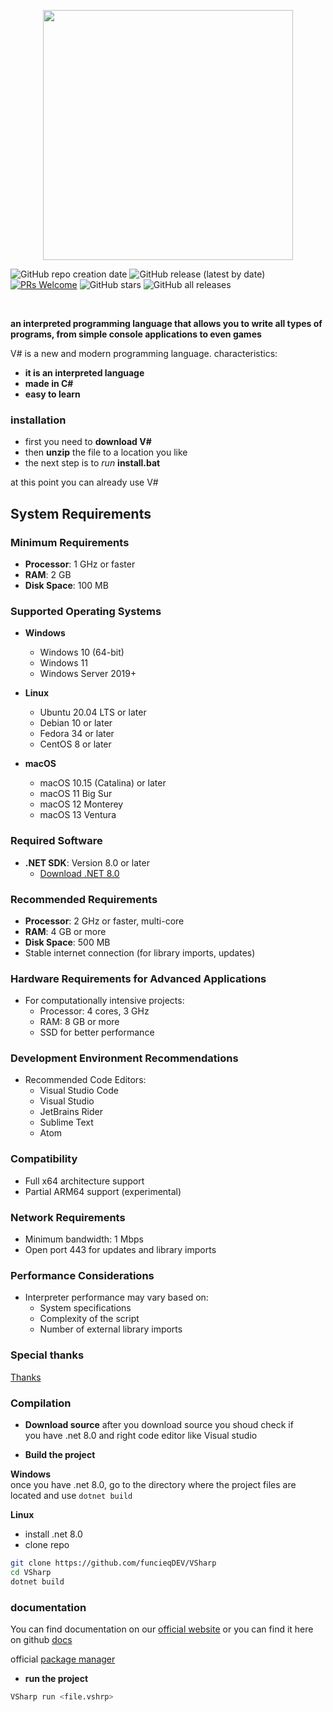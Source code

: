<p align="center">
<img src="art/vs_logo.png" width="400px">
</p>

![GitHub repo creation date](https://img.shields.io/badge/created-July%202024-brightgreen)
![GitHub release (latest by date)](https://img.shields.io/github/v/release/funcieqDEV/VSharp)
[![PRs Welcome](https://img.shields.io/badge/PRs-welcome-brightgreen.svg)](CONTRIBUTING.md)
![GitHub stars](https://img.shields.io/github/stars/funcieqDev/VSharp)
![GitHub all releases](https://img.shields.io/github/downloads/funcieqDev/VSharp/total)




<br>

**an interpreted programming language that allows you to write all types of programs, from simple console applications to even games**


V# is a new and modern programming language. 
characteristics:
- **it is an interpreted language**
- **made in C#**
- **easy to learn**

### installation
 - first you need to **download V#**
 - then **unzip** the file to a location you like
 - the next step is to *run* **install.bat**

at this point you can already use V#

## System Requirements

### Minimum Requirements
- **Processor**: 1 GHz or faster
- **RAM**: 2 GB
- **Disk Space**: 100 MB

### Supported Operating Systems
- **Windows**
  - Windows 10 (64-bit)
  - Windows 11
  - Windows Server 2019+

- **Linux**
  - Ubuntu 20.04 LTS or later
  - Debian 10 or later
  - Fedora 34 or later
  - CentOS 8 or later

- **macOS**
  - macOS 10.15 (Catalina) or later
  - macOS 11 Big Sur
  - macOS 12 Monterey
  - macOS 13 Ventura

### Required Software
- **.NET SDK**: Version 8.0 or later
  - [Download .NET 8.0](https://dotnet.microsoft.com/download/dotnet/8.0)

### Recommended Requirements
- **Processor**: 2 GHz or faster, multi-core
- **RAM**: 4 GB or more
- **Disk Space**: 500 MB
- Stable internet connection (for library imports, updates)

### Hardware Requirements for Advanced Applications
- For computationally intensive projects:
  - Processor: 4 cores, 3 GHz
  - RAM: 8 GB or more
  - SSD for better performance

### Development Environment Recommendations
- Recommended Code Editors:
  - Visual Studio Code
  - Visual Studio
  - JetBrains Rider
  - Sublime Text
  - Atom

### Compatibility
- Full x64 architecture support
- Partial ARM64 support (experimental)

### Network Requirements
- Minimum bandwidth: 1 Mbps
- Open port 443 for updates and library imports

### Performance Considerations
- Interpreter performance may vary based on:
  - System specifications
  - Complexity of the script
  - Number of external library imports

### Special thanks
[Thanks](https://github.com/funcieqDEV/VSharp/blob/main/SPECIAL_THANKS.md)

### Compilation
- **Download source**
after you download source you shoud check if<br> you have .net 8.0 and right code editor like Visual studio

- **Build the project**<br>

**Windows**<br>
once you have .net 8.0, go to the directory where the project files are located and use `dotnet build`
<br>

**Linux**<br>
 - install .net 8.0<br>
 - clone repo
 ```bash
 git clone https://github.com/funcieqDEV/VSharp
 cd VSharp
 dotnet build
 ```



### documentation
 You can find documentation on our [official website](https://funcieqdev.github.io/vsharp-docs)
 or you can find it here on github [docs](https://github.com/funcieqDEV/VSharp-docs/tree/main)

official [package manager](https://github.com/funcieqDEV/VSPLib)
 
- **run the project**
```bash
VSharp run <file.vshrp>
```

